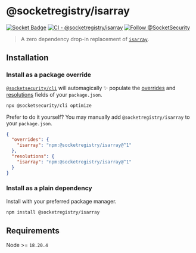 # @socketregistry/isarray

[![Socket Badge](https://socket.dev/api/badge/npm/package/@socketregistry/isarray)](https://socket.dev/npm/package/@socketregistry/isarray)
[![CI - @socketregistry/isarray](https://github.com/SocketDev/socket-registry-js/actions/workflows/test.yml/badge.svg)](https://github.com/SocketDev/socket-registry-js/actions/workflows/test.yml)
[![Follow @SocketSecurity](https://img.shields.io/twitter/follow/SocketSecurity?style=social)](https://twitter.com/SocketSecurity)

> A zero dependency drop-in replacement of
> [`isarray`](https://www.npmjs.com/package/isarray).

## Installation

### Install as a package override

[`@socketsecurity/cli`](https://www.npmjs.com/package/@socketsecurity/cli) will
automagically :sparkles: populate the
[overrides](https://docs.npmjs.com/cli/v9/configuring-npm/package-json#overrides)
and [resolutions](https://yarnpkg.com/configuration/manifest#resolutions) fields
of your `package.json`.

```sh
npx @socketsecurity/cli optimize
```

Prefer to do it yourself? You may manually add `@socketregistry/isarray` to your
`package.json`.

```json
{
  "overrides": {
    "isarray": "npm:@socketregistry/isarray@^1"
  },
  "resolutions": {
    "isarray": "npm:@socketregistry/isarray@^1"
  }
}
```

### Install as a plain dependency

Install with your preferred package manager.

```sh
npm install @socketregistry/isarray
```

## Requirements

Node &gt;= `18.20.4`
